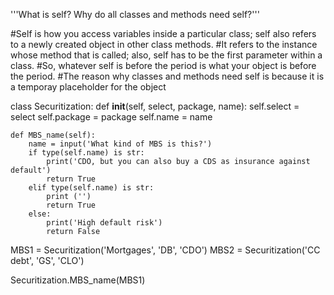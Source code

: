 '''What is self? Why do all classes and methods need self?''' 

#Self is how you access variables inside a particular class; self also refers to a newly created object in other class methods. 
#It refers to the instance whose method that is called; also, self has to be the first parameter within a class. 
#So, whatever self is before the period is what your object is before the period. 
#The reason why classes and methods need self is because it is a temporay placeholder for the object



class Securitization: 
	def __init__(self, select, package, name):
		self.select = select
		self.package = package 
		self.name = name 

	def MBS_name(self):
		name = input('What kind of MBS is this?')
		if type(self.name) is str:
			print('CDO, but you can also buy a CDS as insurance against default')
			return True 
		elif type(self.name) is str:
			print ('')
			return True 
		else: 
			print('High default risk')
			return False


MBS1 = Securitization('Mortgages', 'DB', 'CDO')
MBS2 = Securitization('CC debt', 'GS', 'CLO')

Securitization.MBS_name(MBS1)